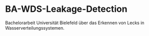 # BA-WDS-Leakage-Detection
Bachelorarbeit Universität Bielefeld über das Erkennen von Lecks in Wasserverteilungssystemen.
